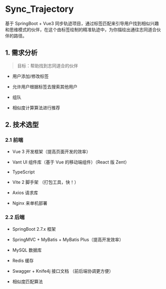 # Sync_Trajectory
基于 SpringBoot + Vue3 同步轨迹项目，通过标签匹配来引导用户找到相似兴趣和思维模式的伙伴，在这个由标签绘制的精准轨迹中，为你描绘出通往志同道合伙伴的路径。

## 1. 需求分析

> 目标：帮助找到志同道合的伙伴

- 用户添加/修改标签

- 允许用户根据标签去搜索其他用户

- 组队

- 相似度计算算法进行推荐

## 2. 技术选型

### 2.1 前端

- Vue 3 开发框架（提高页面开发的效率）

- Vant UI 组件库（基于 Vue 的移动端组件）（React 版 Zent）

- TypeScript 

- Vite 2 脚⼿架 （打包工具，快！）

- Axios 请求库

- Nginx 来单机部署

### 2.2 后端

- SpringBoot 2.7.x 框架 

- SpringMVC + MyBatis + MyBatis Plus（提高开发效率）

- MySQL 数据库 

-  Redis 缓存
  
- Swagger + Knife4j 接⼝⽂档 （前后端协调更⽅便）

- 相似度匹配算法
